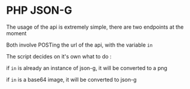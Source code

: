 # PHP JSON-G

The usage of the api is extremely simple, there are two endpoints at the moment

Both involve POSTing the url of the api, with the variable `in`

The script decides on it's own what to do : 

if `in` is already an instance of json-g, it will be converted to a png

if `in` is a base64 image, it will be converted to json-g
